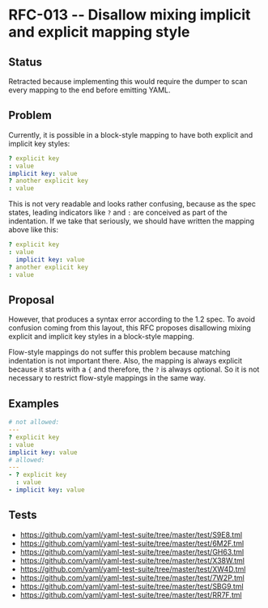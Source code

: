 # RFC-013 -- Disallow mixing implicit and explicit mapping style

## Status

Retracted because implementing this would require the dumper to scan every mapping to the end before emitting YAML.

## Problem

Currently, it is possible in a block-style mapping to have both
explicit and implicit key styles:

```yaml
? explicit key
: value
implicit key: value
? another explicit key
: value
```

This is not very readable and looks rather confusing, because as the spec states, leading indicators like `?` and `:` are conceived as part of the indentation.
If we take that seriously, we should have written the mapping above like this:

```yaml
? explicit key
: value
  implicit key: value
? another explicit key
: value
```

## Proposal

However, that produces a syntax error according to the 1.2 spec.
To avoid confusion coming from this layout, this RFC proposes disallowing mixing explicit and implicit key styles in a block-style mapping.

Flow-style mappings do not suffer this problem because matching indentation is not important there.
Also, the mapping is always explicit because it starts with a `{` and therefore, the `?` is always optional.
So it is not necessary to restrict flow-style mappings in the same way.

## Examples

```yaml
# not allowed:
---
? explicit key
: value
implicit key: value
# allowed:
---
- ? explicit key
  : value
- implicit key: value
```

## Tests

* https://github.com/yaml/yaml-test-suite/tree/master/test/S9E8.tml
* https://github.com/yaml/yaml-test-suite/tree/master/test/6M2F.tml
* https://github.com/yaml/yaml-test-suite/tree/master/test/GH63.tml
* https://github.com/yaml/yaml-test-suite/tree/master/test/X38W.tml
* https://github.com/yaml/yaml-test-suite/tree/master/test/XW4D.tml
* https://github.com/yaml/yaml-test-suite/tree/master/test/7W2P.tml
* https://github.com/yaml/yaml-test-suite/tree/master/test/SBG9.tml
* https://github.com/yaml/yaml-test-suite/tree/master/test/RR7F.tml

